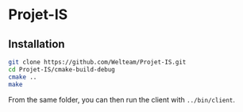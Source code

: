 # Projet-IS

## Installation

```bash
git clone https://github.com/Welteam/Projet-IS.git
cd Projet-IS/cmake-build-debug
cmake ..
make
```

From the same folder, you can then run the client with `../bin/client`.

